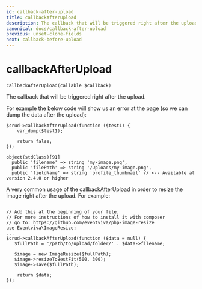 ```yaml
---
id: callback-after-upload
title: callbackAfterUpload
description: The callback that will be triggered right after the upload.
canonical: docs/callback-after-upload
previous: unset-clone-fields
next: callback-before-upload
---
```


# callbackAfterUpload

<pre><code class="language-php">callbackAfterUpload(callable $callback)</code></pre>
The callback that will be triggered right after the upload.

For example the below code will show us an error at the page (so we can dump the data after the upload):
<pre><code class="language-php">$crud->callbackAfterUpload(function ($test1) {
    var_dump($test1);

    return false;
});</code></pre>

<pre><code>object(stdClass)[91]
  public 'filename' => string 'my-image.png',
  public 'filePath' => string '/Uploads/my-image.png',
  public 'fieldName' => string 'profile_thumbnail' // &lt;-- Available at version 2.4.0 or higher</code></pre>

A very common usage of the callbackAfterUpload in order to resize the image right after the upload. For example:
<pre><code class="language-php">
// Add this at the beginning of your file. 
// For more instructions of how to install it with composer
// go to: https://github.com/eventviva/php-image-resize
use Eventviva\ImageResize;
...
$crud->callbackAfterUpload(function ($data = null) {
   $fullPath = '/path/to/upload/folder/' . $data->filename;   

   $image = new ImageResize($fullPath);
   $image->resizeToBestFit(500, 300);
   $image->save($fullPath);

    return $data;
});</code></pre>